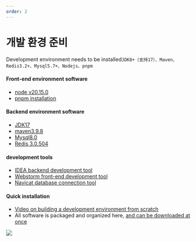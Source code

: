 ```yaml
---
order: 2
---
```


# 개발 환경 준비

Development environment needs to be installed`JDK8+（支持17）、Maven、Redis3.2+、Mysql5.7+、Nodejs、pnpm`

#### Front-end environment software

- [node v20.15.0](https://nodejs.org/zh-cn)
- [pnpm installation](https://help.jeecg.com/setup/dev.html)

#### Backend environment software

- [JDK17](https://www.oracle.com/cn/java/technologies/downloads/#java17)
- [maven3.9.8](https://maven.apache.org/download.cgi)
- [Mysql8.0](https://dev.mysql.com/downloads/windows/installer)
- [Redis 3.0.504](https://github.com/MicrosoftArchive/redis/releases)

#### development tools

- [IDEA backend development tool](https://www.jetbrains.com/zh-cn/idea)
- [Webstorm front-end development tool](https://www.jetbrains.com/zh-cn/webstorm/download/#section=windows)
- [Navicat database connection tool](https://www.navicat.com.cn/download/navicat-premium)

#### Quick installation

- [Video on building a development environment from scratch](https://www.bilibili.com/video/BV1F4421X7MG)
- All software is packaged and organized here, [and can be downloaded at once](https://pan.baidu.com/s/1knnPfc59LvybVuyTflEfqQ?pwd=gdkw)

![](/images/844797e41b403f2fb0551deb030aeac82a01e590d65245f549e02d6bbda98e1e.png)

